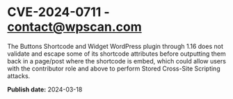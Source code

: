 # CVE-2024-0711 - contact@wpscan.com

The Buttons Shortcode and Widget WordPress plugin through 1.16 does not validate and escape some of its shortcode attributes before outputting them back in a page/post where the shortcode is embed, which could allow users with the contributor role and above to perform Stored Cross-Site Scripting attacks.

**Publish date:** 2024-03-18
